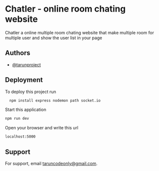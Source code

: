 
# Chatler - online room chating website

Chatler a online multiple room chating website that make multiple room for
multiple user and show the user list in your page



## Authors

- [@tarunproject](https://www.github.com/tarunproject)


## Deployment

To deploy this project run

```bash
  npm install express nodemon path socket.io 
```

Start this application
```bash
npm run dev
```

Open your browser and write this url

```bash
localhost:5000
```
## Support

For support, email taruncodeonly@gmail.com.

